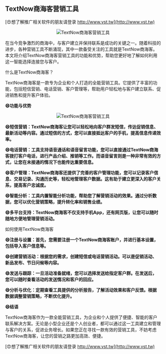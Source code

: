 ## **TextNow商海客营销工具**

[😍想了解推广相关软件的朋友请登录 http://www.vst.tw](http://www.vst.tw)

 <center><img src="https://vst.tw/MP4/tuiguang/png/4.png" alt="TextNow商海客营销工具"></center>

在当今竞争激烈的商海中，与客户建立并保持联系是成功的关键之一。随着科技的进步，各种营销工具不断涌现，其中一款备受关注的工具就是TextNow商海客。本文将介绍TextNow商海客营销工具的功能和优势，帮助您更好地了解如何利用这一智能选择连接您与客户。

什么是TextNow商海客？

TextNow商海客是一款专为企业和个人打造的全能营销工具。它提供了丰富的功能，包括短信营销、电话营销、客户管理等，帮助用户轻松地与客户建立联系、促进销售和提升客户体验。

**😄功能与优势**

 <center><img src="https://vst.tw/MP4/tuiguang/png/4.png" alt="TextNow商海客营销工具"></center>

**😄短信营销：TextNow商海客让您可以轻松地向客户群发短信，传达促销信息、最新活动等内容。通过短信的方式，您可以直接抵达客户的手机，提高信息传递效率。**

**😄电话营销：工具支持语音通话和语音留言功能，您可以直接通过TextNow商海客拨打客户电话，进行产品介绍、推销等工作。而语音留言则是一种非常有效的方式，让您在未接通的情况下也能传达重要信息。**

**😄客户管理：TextNow商海客还提供了完善的客户管理功能，您可以记录客户信息、交易记录、沟通历史等，轻松地管理客户数据。这有助于建立更深入的客户关系，提高客户忠诚度。**

**😄智能分析：工具内置智能分析功能，帮助您了解营销活动的效果。通过分析数据，您可以优化营销策略，提升转化率和销售业绩。**

**😄多平台支持：TextNow商海客不仅支持手机App，还有网页版，让您可以随时随地方便地管理营销活动。**

如何使用TextNow商海客

**😄注册与设置：首先，您需要注册一个TextNow商海客账户，并进行基本设置，包括导入客户信息等。**

**😄创建营销活动：根据您的需求，创建短信或电话营销活动。可以是促销活动、新品发布、节日问候等内容。**

**😄发送与跟踪：一旦活动准备就绪，您可以选择发送给指定客户群。在发送后，您可以随时查看活动的发送情况和客户的回应。**

**😄分析与优化：定期查看工具提供的分析报告，了解活动效果和客户反馈。根据数据调整营销策略，不断优化提升。**

**😄结语**

TextNow商海客作为一款全能营销工具，为企业和个人提供了便捷、智能的客户联系解决方案。无论是小型企业还是个人创业者，都可以通过这一工具建立和管理与客户的关系，促进业务增长。如果您正在寻找一款有效的营销工具，不妨考虑TextNow商海客，让您的营销之路更加高效、便捷。

[😍想了解推广相关软件的朋友请登录 http://www.vst.tw](http://www.vst.tw)




